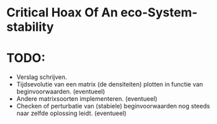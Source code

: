# Critical Hoax Of An eco-System-stability
# TODO:
  * Verslag schrijven. 
  * Tijdsevolutie van een matrix (de densiteiten) plotten in functie van beginvoorwaarden. (eventueel)
  * Andere matrixsoorten implementeren. (eventueel)
  * Checken of perturbatie van (stabiele) beginvoorwaarden nog steeds naar zelfde oplossing leidt. (eventueel)
